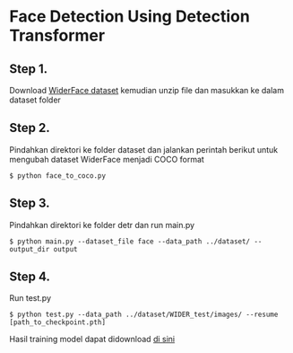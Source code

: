 # Face Detection Using Detection Transformer

## Step 1.
Download [WiderFace dataset](http://shuoyang1213.me/WIDERFACE/) kemudian unzip file dan masukkan ke dalam dataset folder

## Step 2.
Pindahkan direktori ke folder dataset dan jalankan perintah berikut untuk mengubah dataset WiderFace menjadi COCO format
```
$ python face_to_coco.py
```

## Step 3.
Pindahkan direktori ke folder detr dan run main.py
```
$ python main.py --dataset_file face --data_path ../dataset/ --output_dir output
```

## Step 4.
Run test.py
```
$ python test.py --data_path ../dataset/WIDER_test/images/ --resume [path_to_checkpoint.pth]
```

Hasil training model dapat didownload [di sini](https://drive.google.com/drive/folders/1KtuyzGpqrB8FiODTRwF5A-5L42QX9ALm?usp=sharing)
